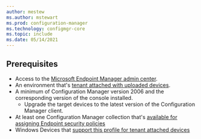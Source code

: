 ```yaml
---
author: mestew
ms.author: mstewart
ms.prod: configuration-manager
ms.technology: configmgr-core
ms.topic: include
ms.date: 05/14/2021
---
```


<!---This is a H2 Article-->

## Prerequisites

- Access to the [Microsoft Endpoint Manager admin center](https://endpoint.microsoft.com/).
- An environment that's [tenant attached with uploaded devices](device-sync-actions.md).
- A minimum of Configuration Manager version 2006 and the corresponding version of the console installed.
   - Upgrade the target devices to the latest version of the Configuration Manager client.
- At least one Configuration Manager collection that's [available for assigning Endpoint security policies](endpointsecurity-gettingstarted#bkmk_collections)
- Windows Devices that [support this profile for tenant attached devices](endpointsecurity-gettingstarted#bkmk_supportedprofiles)